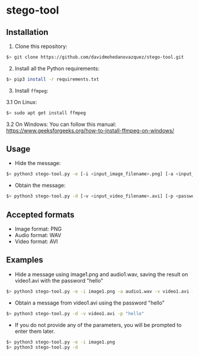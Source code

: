 # stego-tool

## Installation

1. Clone this repository:
```bash
$> git clone https://github.com/davidmohedanovazquez/stego-tool.git
```

2. Install all the Python requirements:
```bash
$> pip3 install -r requirements.txt
```

3. Install `ffmpeg`:

3.1 On Linux:
```bash
$> sudo apt get install ffmpeg
```

3.2 On Windows:
You can follow this manual: https://www.geeksforgeeks.org/how-to-install-ffmpeg-on-windows/


## Usage

- Hide the message:
```bash
$> python3 stego-tool.py -e [-i <input_image_filename>.png] [-a <input_audio_filename>.wav] [-v <output_video_filename>.avi] [-p <password>] [-m {1,2}]
```

- Obtain the message:
```bash
$> python3 stego-tool.py -d [-v <input_video_filename>.avi] [-p <password>]
```


## Accepted formats

- Image format: PNG
- Audio format: WAV
- Video format: AVI


## Examples

- Hide a message using image1.png and audio1.wav, saving the result on video1.avi with the password "hello"
```bash
$> python3 stego-tool.py -e -i image1.png -a audio1.wav -v video1.avi -p "hello"
```

- Obtain a message from video1.avi using the password "hello"
```bash
$> python3 stego-tool.py -d -v video1.avi -p "hello"
```

- If you do not provide any of the parameters, you will be prompted to enter them later.
```bash
$> python3 stego-tool.py -e -i image1.png
$> python3 stego-tool.py -d
```

